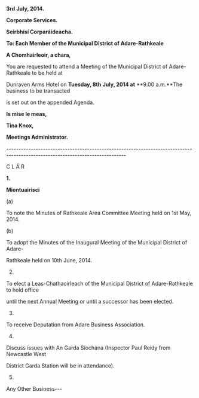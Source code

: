 **3rd** **July, 2014.**

**Corporate Services.**

**Seirbhísí Corparáideacha.**

**To: Each Member of the Municipal District of Adare-Rathkeale**

**A Chomhairleoir, a chara,**

You are requested to attend a Meeting of the Municipal District of Adare-Rathkeale to be held at

Dunraven Arms Hotel on **Tuesday, 8th** **July, 2014 at** **9.00 a.m.**The business to be transacted

is set out on the appended Agenda.

**Is mise le meas,**

**Tina Knox,**

**Meetings Administrator.**

**-----------------------------------------------------------------------------------------------------------------------------**

C L Á R

**1.**

**Miontuairisci**

(a)

To note the Minutes of Rathkeale Area Committee Meeting held on 1st May, 2014.

(b)

To adopt the Minutes of the Inaugural Meeting of the Municipal District of Adare-

Rathkeale held on 10th June, 2014.

2.

To elect a Leas-Chathaoirleach of the Municipal District of Adare-Rathkeale to hold office

until the next Annual Meeting or until a successor has been elected.

3.

To receive Deputation from Adare Business Association.

4.

Discuss issues with An Garda Síochána (Inspector Paul Reidy from Newcastle West

District Garda Station will be in attendance).

5.

Any Other Business---
